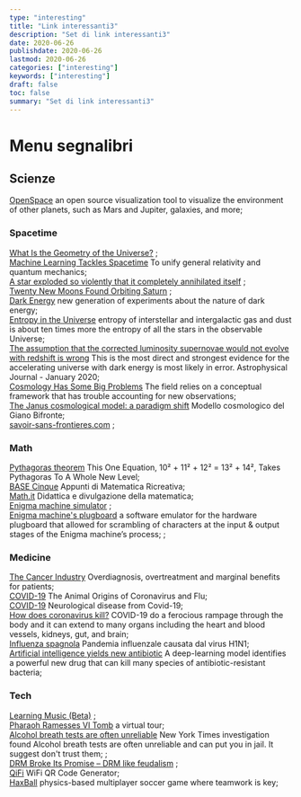 ```yaml
---
type: "interesting"
title: "Link interessanti3"
description: "Set di link interessanti3"
date: 2020-06-26
publishdate: 2020-06-26
lastmod: 2020-06-26
categories: ["interesting"]
keywords: ["interesting"]
draft: false
toc: false
summary: "Set di link interessanti3"
---
```


 

# Menu segnalibri

## Scienze
[OpenSpace](https://www.openspaceproject.com/) an open source visualization tool to visualize the environment of other planets, such as Mars and Jupiter, galaxies, and more;  

### Spacetime
[What Is the Geometry of the Universe?](https://www.quantamagazine.org/what-is-the-geometry-of-the-universe-20200316/) ;  
[Machine Learning Tackles Spacetime](https://physics.aps.org/articles/v13/40) To unify general relativity and quantum mechanics;  
[A star exploded so violently that it completely annihilated itself](https://www.syfy.com/syfywire/across-the-universe-a-star-exploded-so-violently-that-it-completely-annihilated-itself) ;  
[Twenty New Moons Found Orbiting Saturn](https://dtm.carnegiescience.edu/news/twenty-new-moons-found-orbiting-saturn) ;  
[Dark Energy](https://physics.aps.org/articles/v13/1) new generation of experiments about the nature of dark energy;  
[Entropy in the Universe](https://johncarlosbaez.wordpress.com/2020/01/25/entropy-in-the-universe/) entropy of interstellar and intergalactic gas and dust is about ten times more the entropy of all the stars in the observable Universe;  
[The assumption that the corrected luminosity supernovae would not evolve with redshift is wrong](https://phys.org/news/2020-01-evidence-key-assumption-discovery-dark.html) This is the most direct and strongest evidence for the accelerating universe with dark energy is most likely in error. Astrophysical Journal - January 2020;  
[Cosmology Has Some Big Problems](https://blogs.scientificamerican.com/observations/cosmology-has-some-big-problems/) The field relies on a conceptual framework that has trouble accounting for new observations;  
[The Janus cosmological model: a paradigm shift](https://januscosmologicalmodel.com/) Modello cosmologico del Giano Bifronte;  
[savoir-sans-frontieres.com](https://savoir-sans-frontieres.com/) ;  

### Math
[Pythagoras theorem](https://www.forbes.com/sites/startswithabang/2020/03/06/the-bizarre-math-of-why-10%C2%B2-11%C2%B2-12%C2%B2-13%C2%B2-14%C2%B2/) This One Equation, 10² + 11² + 12² = 13² + 14², Takes Pythagoras To A Whole New Level;  
[BASE Cinque](http://utenti.quipo.it/base5/) Appunti di Matematica Ricreativa;  
[Math.it](https://www.math.it/) Didattica e divulgazione della matematica;  
[Enigma machine simulator](https://observablehq.com/@tmcw/enigma-machine) ;  
[Enigma machine's plugboard](https://observablehq.com/@tmcw/enigma-machine-plugboard) a software emulator for the hardware plugboard that allowed for scrambling of characters at the input & output stages of the Enigma machine’s process; ;  

### Medicine
[The Cancer Industry](https://blogs.scientificamerican.com/cross-check/the-cancer-industry-hype-vs-reality/) Overdiagnosis, overtreatment and marginal benefits for patients;  
[COVID-19](https://www.quantamagazine.org/how-do-animal-viruses-like-coronavirus-jump-species-20200225/) The Animal Origins of Coronavirus and Flu;  
[COVID-19](https://www.physiciansweekly.com/the-neuroinvasive-potential-of-sars-cov2-may-be-at-least-partially-responsible-for-the-respiratory-failure-of-covid-19-patients/) Neurological disease from Covid-19;  
[How does coronavirus kill?](https://www.sciencemag.org/news/2020/04/how-does-coronavirus-kill-clinicians-trace-ferocious-rampage-through-body-brain-toes) COVID-19 do a ferocious rampage through the body and it can extend to many organs including the heart and blood vessels, kidneys, gut, and brain;  
[Influenza spagnola](https://it.wikipedia.org/wiki/Influenza_spagnola) Pandemia influenzale causata dal virus H1N1;  
[Artificial intelligence yields new antibiotic](https://news.mit.edu/2020/artificial-intelligence-identifies-new-antibiotic-0220) A deep-learning model identifies a powerful new drug that can kill many species of antibiotic-resistant bacteria;  

### Tech
[Learning Music (Beta)](https://learningmusic.ableton.com/) ;  
[Pharaoh Ramesses VI Tomb](https://my.matterport.com/show/?m=NeiMEZa9d93&mls=1/) a virtual tour;  
[Alcohol breath tests are often unreliable](https://www.nytimes.com/2019/11/03/business/drunk-driving-breathalyzer.html) New York Times investigation found Alcohol breath tests are often unreliable and can put you in jail. It suggest don't trust them; ;  
[DRM Broke Its Promise – DRM like feudalism](https://locusmag.com/2019/09/cory-doctorow-drm-broke-its-promise/) ;  
[QiFi](https://qifi.org/) WiFi QR Code Generator;  
[HaxBall](https://www.haxball.com/) physics-based multiplayer soccer game where teamwork is key;  
